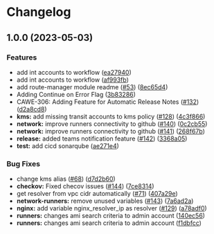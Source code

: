 # Changelog

## 1.0.0 (2023-05-03)

### Features

- add int accounts to workflow ([ea27940](https://code.connected.bmw/cicd/cawe-core/commit/ea27940cfaf375670bdb7ccdde2049c857456be3))
- add int accounts to workflow ([af993fb](https://code.connected.bmw/cicd/cawe-core/commit/af993fb6120c4934ce09756e477ae1629e1e9100))
- add route-manager module readme ([#53](https://code.connected.bmw/cicd/cawe-core/issues/53)) ([8ec65d4](https://code.connected.bmw/cicd/cawe-core/commit/8ec65d4f24efb502c920b56fff608b310fd16cab))
- Adding Continue on Error Flag ([3b83286](https://code.connected.bmw/cicd/cawe-core/commit/3b83286e93964a015e65a198f4679ea177901a8d))
- CAWE-306: Adding Feature for Automatic Release Notes ([#132](https://code.connected.bmw/cicd/cawe-core/issues/132)) ([d2a8cd8](https://code.connected.bmw/cicd/cawe-core/commit/d2a8cd8265cd4e1bdb5d18151082dc62ea466375))
- **kms:** add missing transit accounts to kms policy ([#128](https://code.connected.bmw/cicd/cawe-core/issues/128)) ([4c3f866](https://code.connected.bmw/cicd/cawe-core/commit/4c3f866142a85b73d9463c36a1dc7204ba8fd47d))
- **network:** improve runners connectivity to github ([#140](https://code.connected.bmw/cicd/cawe-core/issues/140)) ([0c2cb55](https://code.connected.bmw/cicd/cawe-core/commit/0c2cb5573d7dcac928d026038bd1c4cb72d30b9e))
- **network:** improve runners connectivity to github ([#141](https://code.connected.bmw/cicd/cawe-core/issues/141)) ([268f67b](https://code.connected.bmw/cicd/cawe-core/commit/268f67b46fdb2350f856fca9403ace68a27f4227))
- **release:** added teams notification feature ([#142](https://code.connected.bmw/cicd/cawe-core/issues/142)) ([3368a05](https://code.connected.bmw/cicd/cawe-core/commit/3368a05883b753953d119edc0e1f08053629d211))
- **test:** add cicd sonarqube ([ae271e4](https://code.connected.bmw/cicd/cawe-core/commit/ae271e41c2ba3e55b1117094c6c76749f99d7799))

### Bug Fixes

- change kms alias ([#68](https://code.connected.bmw/cicd/cawe-core/issues/68)) ([d7d2b60](https://code.connected.bmw/cicd/cawe-core/commit/d7d2b60fee8f0c134ebf5518ffbd47f4611070c8))
- **checkov:** Fixed checov issues ([#144](https://code.connected.bmw/cicd/cawe-core/issues/144)) ([7ce8314](https://code.connected.bmw/cicd/cawe-core/commit/7ce83143905dd9f3af3a58494ee1a5fe83b48173))
- get resolver from vpc cidr automatically ([#71](https://code.connected.bmw/cicd/cawe-core/issues/71)) ([407a29e](https://code.connected.bmw/cicd/cawe-core/commit/407a29e4f18b4a6ec8715223cfd123121d8d1a06))
- **network-runners:** remove unused variables ([#143](https://code.connected.bmw/cicd/cawe-core/issues/143)) ([7a6ad2a](https://code.connected.bmw/cicd/cawe-core/commit/7a6ad2a384c025c330d122d9dd76a27cdfed13a7))
- **nginx:** add variable nginx_resolver_ip as resolver ([#129](https://code.connected.bmw/cicd/cawe-core/issues/129)) ([a78adf0](https://code.connected.bmw/cicd/cawe-core/commit/a78adf0f262106442df6c6c055f7cb2777bc591d))
- **runners:** changes ami search criteria to admin account ([140ec56](https://code.connected.bmw/cicd/cawe-core/commit/140ec569a181ecea0da10147ba4dbd7e4dec72c6))
- **runners:** changes ami search criteria to admin account ([f1dbfcc](https://code.connected.bmw/cicd/cawe-core/commit/f1dbfcc0baf314b07f87bd0bb14cfe35eaabc8ed))
